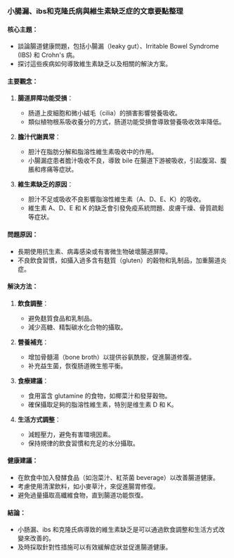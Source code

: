 ### 小腸漏、ibs和克隆氏病與維生素缺乏症的文章要點整理

#### 核心主題：
- 談論腸道健康問題，包括小腸漏（leaky gut）、Irritable Bowel Syndrome (IBS) 和 Crohn's 病。
- 探讨這些疾病如何導致維生素缺乏以及相關的解決方案。

#### 主要觀念：
1. **腸道屏障功能受損**：
   - 肠道上皮細胞和微小絨毛（cilia）的損害影響營養吸收。
   - 類似植物根系吸收養分的方式，肠道功能受損會導致營養吸收效率降低。

2. **膽汁代謝異常**：
   - 胆汁在脂肪分解和脂溶性維生素吸收中的作用。
   - 小腸漏症患者膽汁吸收不良，導致 bile 在腸道下游被吸收，引起腹瀉、腹脹和疼痛等症狀。

3. **維生素缺乏的原因**：
   - 胆汁不足或吸收不良影響脂溶性維生素（A、D、E、K）的吸收。
   - 維生素 A、D、E 和 K 的缺乏會引發免疫系統問題、皮膚干燥、骨質疏鬆等症狀。

#### 問題原因：
- 長期使用抗生素、病毒感染或有害微生物破壞腸道屏障。
- 不良飲食習慣，如攝入過多含有麸質（gluten）的穀物和乳制品，加重腸道炎症。

#### 解決方法：
1. **飲食調整**：
   - 避免麸質食品和乳制品。
   - 減少高糖、精製碳水化合物的攝取。

2. **營養補充**：
   - 增加骨髓湯（bone broth）以提供谷氨酰胺，促進腸道修復。
   - 补充益生菌，恢復肠道微生態平衡。

3. **食療建議**：
   - 食用富含	glutamine 的食物，如椰菜汁和發芽穀物。
   - 確保攝取足夠的脂溶性維生素，特別是维生素 D 和 K。

4. **生活方式調整**：
   - 減輕壓力，避免有害環境因素。
   - 保持規律的飲食習慣和充足的水分攝取。

#### 健康建議：
- 在飲食中加入發酵食品（如泡菜汁、紅茶菌 beverage）以改善腸道健康。
- 考慮使用清潔飲料，如小麥草汁，來促進腸胃修復。
- 避免過量攝取高纖維食物，直到腸道功能恢復。

#### 結論：
- 小肠漏、ibs 和克隆氏病導致的維生素缺乏是可以通過飲食調整和生活方式改變來改善的。
- 及時採取針對性措施可以有效緩解症狀並促進腸道健康。